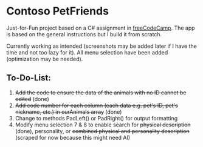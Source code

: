 # Contoso PetFriends
Just-for-Fun project based on a C# assignment in [freeCodeCamp](https://www.freecodecamp.org/). The app is based on the general instructions but I build it from scratch.

Currently working as intended (screenshots may be added later if I have the time and not too lazy for it). All menu selection have been added (optimization may be needed).

## To-Do-List:
1. ~~Add the code to ensure the data of the animals with no ID cannot be edited~~ (done)
2. ~~Add code number for each column (each data e.g. pet's ID, pet's nickname, etc.) in ourAnimals array~~ (done)
3. Change to methods PadLeft() or PadRight() for output formatting
4. Modify menu selection 7 & 8 to enable search for ~~physical description~~ (done), personality, or ~~combined physical and personality description~~ (scraped for now because this might need AI)